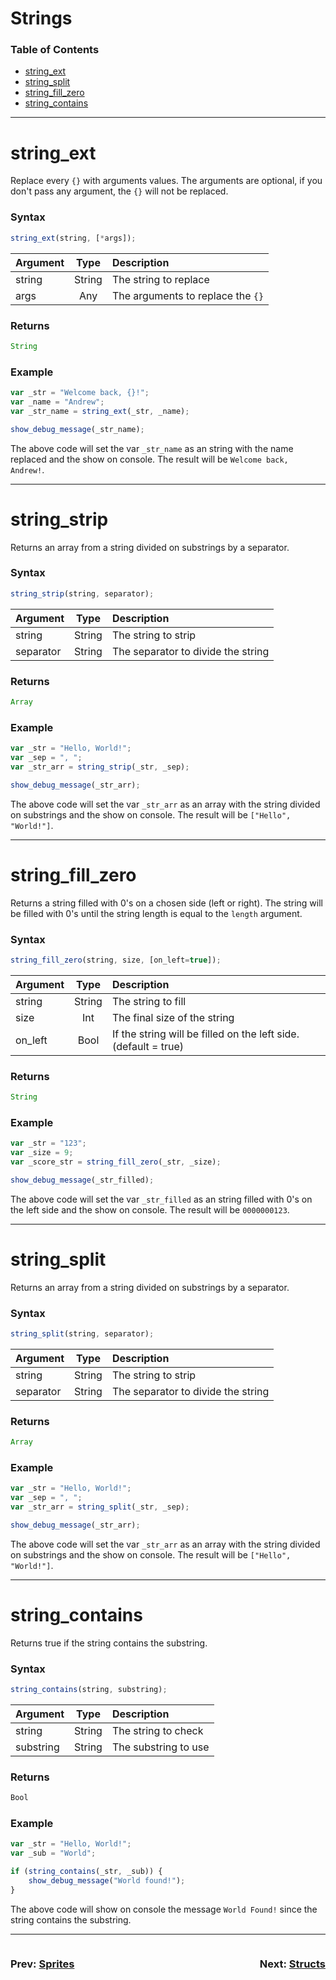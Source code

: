 # Strings
### Table of Contents
- [string_ext](#string_ext)
- [string_split](#string_strip)
- [string_fill_zero](#string_fill_zero)
- [string_contains](#string_contains)

---
# string_ext
Replace every `{}` with arguments values. The arguments are optional, if you don't pass any argument, the `{}` will not be replaced.

### Syntax
  ```js
  string_ext(string, [*args]);
   ```

| Argument | Type | Description |
| :--- | :---: | :--- |
| string | String | The string to replace |
| args | Any | The arguments to replace the `{}` |
### Returns
  ```js
  String
  ```

### Example
```js
var _str = "Welcome back, {}!";
var _name = "Andrew";
var _str_name = string_ext(_str, _name);

show_debug_message(_str_name);
```

The above code will set the var `_str_name` as an string with the name replaced and the show on console. The result will be `Welcome back, Andrew!`.

---

# string_strip
Returns an array from a string divided on substrings by a separator.

### Syntax
  ```js
  string_strip(string, separator);
  ```

| Argument | Type | Description |
| :--- | :---: | :--- |
| string | String | The string to strip |
| separator | String | The separator to divide the string |
### Returns
  ```js
  Array
  ```

### Example
```js
var _str = "Hello, World!";
var _sep = ", ";
var _str_arr = string_strip(_str, _sep);

show_debug_message(_str_arr);
```

The above code will set the var `_str_arr` as an array with the string divided on substrings and the show on console. The result will be `["Hello", "World!"]`.

---

# string_fill_zero
Returns a string filled with 0's on a chosen side (left or right). The string will be filled with 0's until the string length is equal to the `length` argument. 

### Syntax
  ```js
  string_fill_zero(string, size, [on_left=true]);
  ```

| Argument | Type | Description |
| :--- | :---: | :--- |
| string | String | The string to fill |
| size | Int | The final size of the string |
| on_left | Bool | If the string will be filled on the left side. (default = true) |
### Returns
  ```js
  String
  ```

### Example
```js
var _str = "123";
var _size = 9;
var _score_str = string_fill_zero(_str, _size);

show_debug_message(_str_filled);
```

The above code will set the var `_str_filled` as an string filled with 0's on the left side and the show on console. The result will be `0000000123`.

---

# string_split
Returns an array from a string divided on substrings by a separator.

### Syntax
  ```js
  string_split(string, separator);
  ```

| Argument | Type | Description |
| :--- | :---: | :--- |
| string | String | The string to strip |
| separator | String | The separator to divide the string |
### Returns
  ```js
  Array
  ```

### Example
```js
var _str = "Hello, World!";
var _sep = ", ";
var _str_arr = string_split(_str, _sep);

show_debug_message(_str_arr);
```

The above code will set the var `_str_arr` as an array with the string divided on substrings and the show on console. The result will be `["Hello", "World!"]`.

---

# string_contains
Returns true if the string contains the substring.

### Syntax
  ```js
  string_contains(string, substring);
  ```

| Argument | Type | Description |
| :--- | :---: | :--- |
| string | String | The string to check |
| substring | String | The substring to use |
### Returns
  ```js
  Bool
  ```

### Example
```js
var _str = "Hello, World!";
var _sub = "World";

if (string_contains(_str, _sub)) {
    show_debug_message("World found!");
}
```

The above code will show on console the message `World Found!` since the string contains the substring.

---

<div style="display: flex; justify-content: space-between; align-items: center;">
  <div style="text-align: left; width: 50%">
    <h3>
      Prev: 
      <a href="Sprites.md">Sprites</a>
    </h3>
  </div>

  <div style="text-align: right; width: 50%">
    <h3>
      Next: 
      <a href="Structs.md">Structs</a>
    </h3>
  </div>
</div>